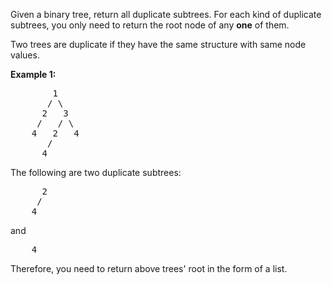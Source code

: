 <p>Given a binary tree, return all duplicate subtrees. For each kind of duplicate subtrees, you only need to return the root node of any <b>one</b> of them.</p>

<p>Two trees are duplicate if they have the same structure with same node values.</p>

<p><b>Example 1: </b></p>

<pre>
        1
       / \
      2   3
     /   / \
    4   2   4
       /
      4
</pre>

<p>The following are two duplicate subtrees:</p>

<pre>
      2
     /
    4
</pre>

<p>and</p>

<pre>
    4
</pre>
Therefore, you need to return above trees&#39; root in the form of a list.